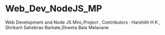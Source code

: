 # Web_Dev_NodeJS_MP
Web Development and Node JS Mini_Project , Contributors : Harshith H K , Shrikant Sahebrao Barkale,Shweta Bala Melavane
